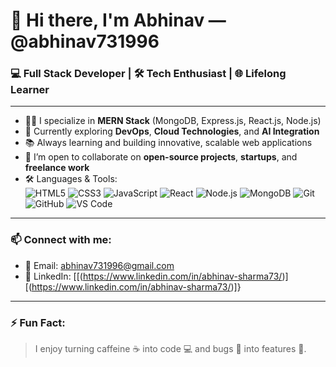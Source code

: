 # 👋 Hi there, I'm Abhinav — @abhinav731996

### 💻 Full Stack Developer | 🛠️ Tech Enthusiast | 🌐 Lifelong Learner

---

- 👨‍💻 I specialize in **MERN Stack** (MongoDB, Express.js, React.js, Node.js)
- 🚀 Currently exploring **DevOps**, **Cloud Technologies**, and **AI Integration**
- 📚 Always learning and building innovative, scalable web applications
- 🤝 I’m open to collaborate on **open-source projects**, **startups**, and **freelance work**
- 🛠️ Languages & Tools:  
  ![HTML5](https://img.shields.io/badge/HTML5-E34F26?style=flat&logo=html5&logoColor=white)
  ![CSS3](https://img.shields.io/badge/CSS3-1572B6?style=flat&logo=css3&logoColor=white)
  ![JavaScript](https://img.shields.io/badge/JavaScript-F7DF1E?style=flat&logo=javascript&logoColor=black)
  ![React](https://img.shields.io/badge/React-20232A?style=flat&logo=react&logoColor=61DAFB)
  ![Node.js](https://img.shields.io/badge/Node.js-339933?style=flat&logo=nodedotjs&logoColor=white)
  ![MongoDB](https://img.shields.io/badge/MongoDB-4EA94B?style=flat&logo=mongodb&logoColor=white)
  ![Git](https://img.shields.io/badge/Git-F05032?style=flat&logo=git&logoColor=white)
  ![GitHub](https://img.shields.io/badge/GitHub-100000?style=flat&logo=github&logoColor=white)
  ![VS Code](https://img.shields.io/badge/VS%20Code-007ACC?style=flat&logo=visual-studio-code&logoColor=white)

---

### 📫 Connect with me:
- 📧 Email: [abhinav731996@gmail.com](mailto:abhinav731996@gmail.com)
- 💼 LinkedIn: [[(https://www.linkedin.com/in/abhinav-sharma73/)][(https://www.linkedin.com/in/abhinav-sharma73/)]}

---

### ⚡ Fun Fact:
> I enjoy turning caffeine ☕ into code 💻 and bugs 🐞 into features 🚀.


<!--
**abhinav731996/abhinav731996** is a ✨ _special_ ✨ repository because its `README.md` (this file) appears on your GitHub profile.

Here are some ideas to get you started:

- 🔭 I’m currently working on ...
- 🌱 I’m currently learning ...
- 👯 I’m looking to collaborate on ...
- 🤔 I’m looking for help with ...
- 💬 Ask me about ...
- 📫 How to reach me: ...
- 😄 Pronouns: ...
- ⚡ Fun fact: ...
-->
